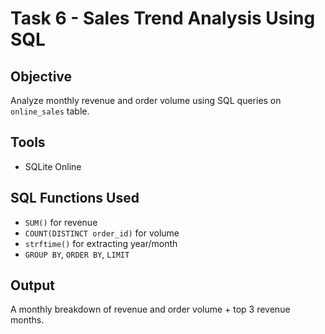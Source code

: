 # Task 6 - Sales Trend Analysis Using SQL

## Objective
Analyze monthly revenue and order volume using SQL queries on `online_sales` table.

## Tools
- SQLite Online

## SQL Functions Used
- `SUM()` for revenue
- `COUNT(DISTINCT order_id)` for volume
- `strftime()` for extracting year/month
- `GROUP BY`, `ORDER BY`, `LIMIT`

## Output
A monthly breakdown of revenue and order volume + top 3 revenue months.
